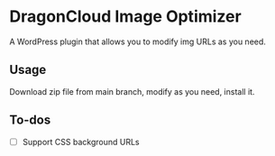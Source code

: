 # DragonCloud Image Optimizer

A WordPress plugin that allows you to modify img URLs as you need.

## Usage

Download zip file from main branch, modify as you need, install it.

## To-dos

- [ ] Support CSS background URLs 